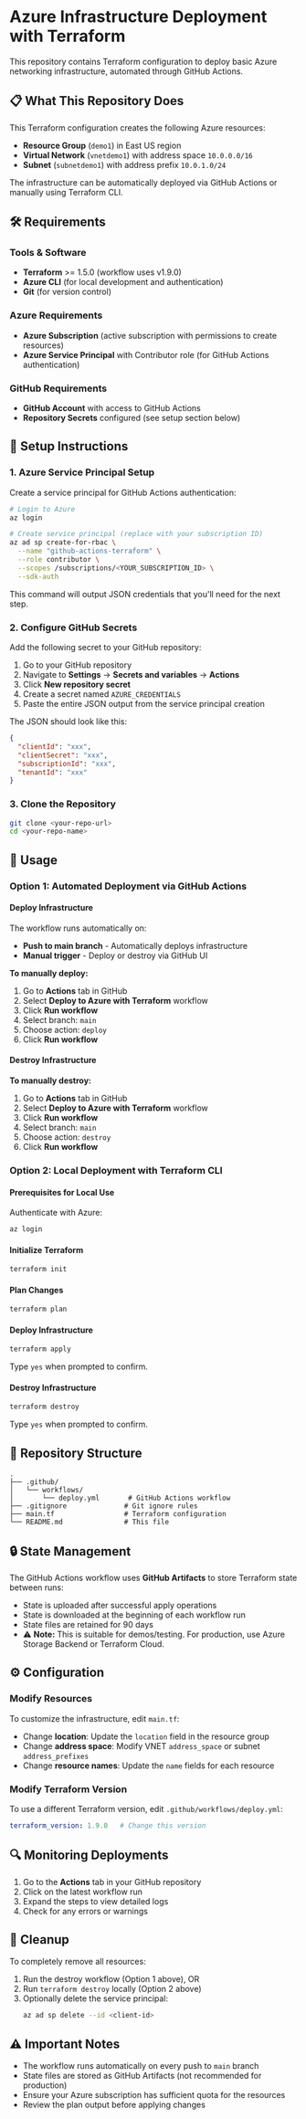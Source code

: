 # Azure Infrastructure Deployment with Terraform

This repository contains Terraform configuration to deploy basic Azure networking infrastructure, automated through GitHub Actions.

## 📋 What This Repository Does

This Terraform configuration creates the following Azure resources:

- **Resource Group** (`demo1`) in East US region
- **Virtual Network** (`vnetdemo1`) with address space `10.0.0.0/16`
- **Subnet** (`subnetdemo1`) with address prefix `10.0.1.0/24`

The infrastructure can be automatically deployed via GitHub Actions or manually using Terraform CLI.

## 🛠️ Requirements

### Tools & Software
- **Terraform** >= 1.5.0 (workflow uses v1.9.0)
- **Azure CLI** (for local development and authentication)
- **Git** (for version control)

### Azure Requirements
- **Azure Subscription** (active subscription with permissions to create resources)
- **Azure Service Principal** with Contributor role (for GitHub Actions authentication)

### GitHub Requirements
- **GitHub Account** with access to GitHub Actions
- **Repository Secrets** configured (see setup section below)

## 🚀 Setup Instructions

### 1. Azure Service Principal Setup

Create a service principal for GitHub Actions authentication:

```bash
# Login to Azure
az login

# Create service principal (replace with your subscription ID)
az ad sp create-for-rbac \
  --name "github-actions-terraform" \
  --role contributor \
  --scopes /subscriptions/<YOUR_SUBSCRIPTION_ID> \
  --sdk-auth
```

This command will output JSON credentials that you'll need for the next step.

### 2. Configure GitHub Secrets

Add the following secret to your GitHub repository:

1. Go to your GitHub repository
2. Navigate to **Settings** → **Secrets and variables** → **Actions**
3. Click **New repository secret**
4. Create a secret named `AZURE_CREDENTIALS`
5. Paste the entire JSON output from the service principal creation

The JSON should look like this:
```json
{
  "clientId": "xxx",
  "clientSecret": "xxx",
  "subscriptionId": "xxx",
  "tenantId": "xxx"
}
```

### 3. Clone the Repository

```bash
git clone <your-repo-url>
cd <your-repo-name>
```

## 📖 Usage

### Option 1: Automated Deployment via GitHub Actions

#### Deploy Infrastructure

The workflow runs automatically on:
- **Push to main branch** - Automatically deploys infrastructure
- **Manual trigger** - Deploy or destroy via GitHub UI

**To manually deploy:**
1. Go to **Actions** tab in GitHub
2. Select **Deploy to Azure with Terraform** workflow
3. Click **Run workflow**
4. Select branch: `main`
5. Choose action: `deploy`
6. Click **Run workflow**

#### Destroy Infrastructure

**To manually destroy:**
1. Go to **Actions** tab in GitHub
2. Select **Deploy to Azure with Terraform** workflow
3. Click **Run workflow**
4. Select branch: `main`
5. Choose action: `destroy`
6. Click **Run workflow**

### Option 2: Local Deployment with Terraform CLI

#### Prerequisites for Local Use

Authenticate with Azure:
```bash
az login
```

#### Initialize Terraform

```bash
terraform init
```

#### Plan Changes

```bash
terraform plan
```

#### Deploy Infrastructure

```bash
terraform apply
```

Type `yes` when prompted to confirm.

#### Destroy Infrastructure

```bash
terraform destroy
```

Type `yes` when prompted to confirm.

## 📁 Repository Structure

```
.
├── .github/
│   └── workflows/
│       └── deploy.yml       # GitHub Actions workflow
├── .gitignore              # Git ignore rules
├── main.tf                 # Terraform configuration
└── README.md               # This file
```

## 🔒 State Management

The GitHub Actions workflow uses **GitHub Artifacts** to store Terraform state between runs:

- State is uploaded after successful apply operations
- State is downloaded at the beginning of each workflow run
- State files are retained for 90 days
- ⚠️ **Note:** This is suitable for demos/testing. For production, use Azure Storage Backend or Terraform Cloud.

## ⚙️ Configuration

### Modify Resources

To customize the infrastructure, edit `main.tf`:

- Change **location**: Update the `location` field in the resource group
- Change **address space**: Modify VNET `address_space` or subnet `address_prefixes`
- Change **resource names**: Update the `name` fields for each resource

### Modify Terraform Version

To use a different Terraform version, edit `.github/workflows/deploy.yml`:

```yaml
terraform_version: 1.9.0   # Change this version
```

## 🔍 Monitoring Deployments

1. Go to the **Actions** tab in your GitHub repository
2. Click on the latest workflow run
3. Expand the steps to view detailed logs
4. Check for any errors or warnings

## 🧹 Cleanup

To completely remove all resources:

1. Run the destroy workflow (Option 1 above), OR
2. Run `terraform destroy` locally (Option 2 above)
3. Optionally delete the service principal:
   ```bash
   az ad sp delete --id <client-id>
   ```

## ⚠️ Important Notes

- The workflow runs automatically on every push to `main` branch
- State files are stored as GitHub Artifacts (not recommended for production)
- Ensure your Azure subscription has sufficient quota for the resources
- Review the plan output before applying changes